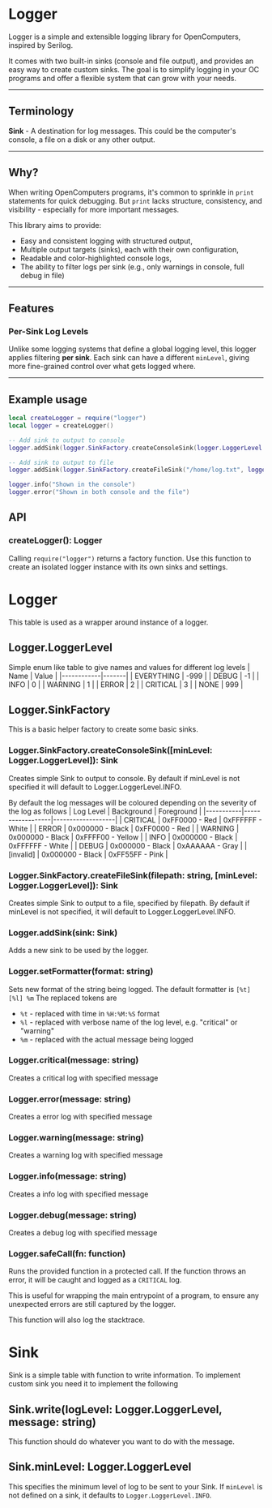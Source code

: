 # Logger

Logger is a simple and extensible logging library for OpenComputers,
inspired by Serilog.

It comes with two built-in sinks (console and file output), and provides
an easy way to create custom sinks. The goal is to simplify logging
in your OC programs and offer a flexible system that can grow with your
needs.

---

## Terminology

**Sink** - A destination for log messages. This could be the computer's
console, a file on a disk or any other output.

---

## Why?

When writing OpenComputers programs, it's common to sprinkle in `print`
statements for quick debugging. But `print` lacks structure,
consistency, and visibility - especially for more important messages.

This library aims to provide:
 - Easy and consistent logging with structured output,
 - Multiple output targets (sinks), each with their own configuration,
 - Readable and color-highlighted console logs,
 - The ability to filter logs per sink (e.g., only warnings in console,
 full debug in file)

---

## Features

### Per-Sink Log Levels

Unlike some logging systems that define a global logging level,
this logger applies filtering **per sink**. Each sink can have a
different `minLevel`, giving more fine-grained control over what
gets logged where.

---

## Example usage

```lua
local createLogger = require("logger")
local logger = createLogger()

-- Add sink to output to console
logger.addSink(logger.SinkFactory.createConsoleSink(logger.LoggerLevel.DEBUG))

-- Add sink to output to file
logger.addSink(logger.SinkFactory.createFileSink("/home/log.txt", logger.LoggerLevel.WARNING))

logger.info("Shown in the console")
logger.error("Shown in both console and the file")
```

## API

### createLogger(): Logger

Calling `require("logger")` returns a factory function.
Use this function to create an isolated logger instance with its own
sinks and settings.

# Logger

This table is used as a wrapper around instance of a logger.

## Logger.LoggerLevel

Simple enum like table to give names and values for different log levels
| Name       | Value |
|------------|-------|
| EVERYTHING | -999  |
| DEBUG      | -1    |
| INFO       | 0     |
| WARNING    | 1     |
| ERROR      | 2     |
| CRITICAL   | 3     |
| NONE       | 999   |

## Logger.SinkFactory

This is a basic helper factory to create some basic sinks.

### Logger.SinkFactory.createConsoleSink([minLevel: Logger.LoggerLevel]): Sink

Creates simple Sink to output to console. By default if minLevel is
not specified it will default to Logger.LoggerLevel.INFO.

By default the log messages will be coloured depending on the severity
of the log as follows
| Log Level | Background       | Foreground        |
|-----------|------------------|-------------------|
| CRITICAL  | 0xFF0000 - Red   | 0xFFFFFF - White  |
| ERROR     | 0x000000 - Black | 0xFF0000 - Red    |
| WARNING   | 0x000000 - Black | 0xFFFF00 - Yellow |
| INFO      | 0x000000 - Black | 0xFFFFFF - White  |
| DEBUG     | 0x000000 - Black | 0xAAAAAA - Gray   |
| [invalid] | 0x000000 - Black | 0xFF55FF - Pink   |


### Logger.SinkFactory.createFileSink(filepath: string, [minLevel: Logger.LoggerLevel]): Sink

Creates simple Sink to output to a file, specified by filepath.
By default if minLevel is not specified, it will default to
Logger.LoggerLevel.INFO.

### Logger.addSink(sink: Sink)

Adds a new sink to be used by the logger.

### Logger.setFormatter(format: string)

Sets new format of the string being logged.
The default formatter is `[%t] [%l] %m`
The replaced tokens are 
- `%t` - replaced with time in `%H:%M:%S` format
- `%l` - replaced with verbose name of the log level, e.g. "critical" or
"warning"
- `%m` - replaced with the actual message being logged

### Logger.critical(message: string)

Creates a critical log with specified message

### Logger.error(message: string)

Creates a error log with specified message

### Logger.warning(message: string)

Creates a warning log with specified message

### Logger.info(message: string)

Creates a info log with specified message

### Logger.debug(message: string)

Creates a debug log with specified message

### Logger.safeCall(fn: function)

Runs the provided function in a protected call. If the function throws
an error, it will be caught and logged as a `CRITICAL` log.

This is useful for wrapping the main entrypoint of a program, to ensure
any unexpected errors are still captured by the logger.

This function will also log the stacktrace.

# Sink

Sink is a simple table with function to write information. To implement
custom sink you need it to implement the following

## Sink.write(logLevel: Logger.LoggerLevel, message: string)

This function should do whatever you want to do with the message.

## Sink.minLevel: Logger.LoggerLevel

This specifies the minimum level of log to be sent to your Sink.
If `minLevel` is not defined on a sink, it defaults to
`Logger.LoggerLevel.INFO`.